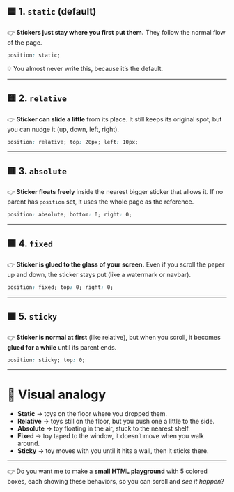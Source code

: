 
## 🟦 1. `static` (default)

👉 **Stickers just stay where you first put them.**
They follow the normal flow of the page.

```css
position: static;
```

💡 You almost never write this, because it’s the default.

---

## 🟨 2. `relative`

👉 **Sticker can slide a little** from its place.
It still keeps its original spot, but you can nudge it (up, down, left, right).

```css
position: relative; top: 20px; left: 10px;
```

---

## 🟥 3. `absolute`

👉 **Sticker floats freely** inside the nearest bigger sticker that allows it.
If no parent has `position` set, it uses the whole page as the reference.

```css
position: absolute; bottom: 0; right: 0;
```

---

## 🟩 4. `fixed`

👉 **Sticker is glued to the glass of your screen.**
Even if you scroll the paper up and down, the sticker stays put (like a watermark or navbar).

```css
position: fixed; top: 0; right: 0;
```

---

## 🟧 5. `sticky`

👉 **Sticker is normal at first** (like relative),
but when you scroll, it becomes **glued for a while** until its parent ends.

```css
position: sticky; top: 0;
```

---

# 🎨 Visual analogy

* **Static** → toys on the floor where you dropped them.
* **Relative** → toys still on the floor, but you push one a little to the side.
* **Absolute** → toy floating in the air, stuck to the nearest shelf.
* **Fixed** → toy taped to the window, it doesn’t move when you walk around.
* **Sticky** → toy moves with you until it hits a wall, then it sticks there.

---

👉 Do you want me to make a **small HTML playground** with 5 colored boxes, each showing these behaviors, so you can scroll and *see it happen*?
